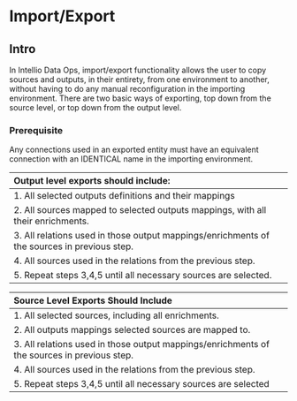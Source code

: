 # Import/Export

## Intro

In Intellio Data Ops, import/export functionality allows the user to copy sources and outputs, in their entirety, from one environment to another, without having to do any manual reconfiguration in the importing environment. There are two basic ways of exporting, top down from the source level, or top down from the output level.

### Prerequisite

Any connections used in an exported entity must have an equivalent connection with an IDENTICAL name in the importing environment.

| **Output level exports should include:** |
| :--- |
| 1. All selected outputs definitions and their mappings |
| 2. All sources mapped to selected outputs mappings, with all their enrichments. |
| 3. All relations used in those output mappings/enrichments of the sources in previous step. |
| 4. All sources used in the relations from the previous step. |
| 5. Repeat steps 3,4,5 until all necessary sources are selected. |

| Source Level Exports Should Include |
| :--- |
| 1. All selected sources, including all enrichments. |
| 2. All outputs mappings selected sources are mapped to. |
| 3. All relations used in those output mappings/enrichments of the sources in previous step. |
| 4. All sources used in the relations from the previous step. |
| 5. Repeat steps 3,4,5 until all necessary sources are selected |

